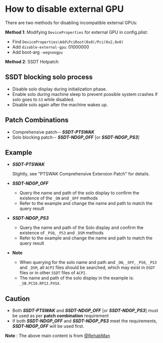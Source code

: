 # How to disable external GPU

There are two methods for disabling incompatible external GPUs:

**Method 1**: Modifying `DeviceProperties` for external GPU in config.plist:

  - Find `DeviceProperties\Add\PciRoot(0x0)/Pci(0x2,0x0)` 
  - Add `disable-external-gpu`: 01000000
  - Add boot-arg `-wegnoegpu` 
    
**Method 2**: SSDT Hotpatch

## SSDT blocking solo process

- Disable solo display during initialization phase.
- Enable solo during machine sleep to prevent possible system crashes if solo goes to `S3` while disabled.
- Disable solo again after the machine wakes up.

## Patch Combinations

- Comprehensive patch-- ***SSDT-PTSWAK***
- Solo blocking patch-- ***SSDT-NDGP_OFF*** [or ***SSDT-NDGP_PS3***]

## Example

- ***SSDT-PTSWAK***

  Slightly, see "PTSWAK Comprehensive Extension Patch" for details.
  
- ***SSDT-NDGP_OFF***

  - Query the name and path of the solo display to confirm the existence of the `_ON` and `_OFF` methods
  - Refer to the example and change the name and path to match the query result
  
- ***SSDT-NDGP_PS3***

  - Query the name and path of the Solo display and confirm the existence of `_PS0`, `_PS3` and `_DSM` methods
  - Refer to the example and change the name and path to match the query result
  
- **Note**

  - When querying for the solo name and path and `_ON`, `_OFF`, `_PS0`, `_PS3` and `_DSM`, all `ACPI` files should be searched, which may exist in `DSDT` files or in other `SSDT` files of `ACPI`.
  - The name and path of the solo display in the example is: `_SB.PCI0.RP13.PXSX`.

## Caution

- Both ***SSDT-PTSWAK*** and ***SSDT-NDGP_OFF*** [or ***SSDT-NDGP_PS3***] must be used as per **patch combination** requirement
- If both ***SSDT-NDGP_OFF*** and ***SSDT-NDGP_PS3*** meet the requirements, ***SSDT-NDGP_OFF*** will be used first.

**Note** : The above main content is from [@RehabMan](https://github.com/rehabman)
